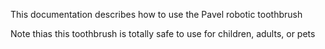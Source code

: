 This documentation describes how to use the Pavel robotic toothbrush

Note thias this toothbrush is totally safe to use for children, adults, or pets